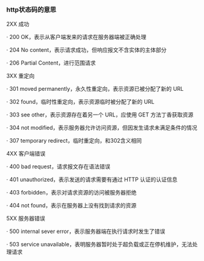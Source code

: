 ### http状态码的意思

2XX 成功

· 200 OK，表示从客户端发来的请求在服务器端被正确处理

· 204 No content，表示请求成功，但响应报文不含实体的主体部分

· 206 Partial Content，进行范围请求

3XX 重定向

· 301 moved permanently，永久性重定向，表示资源已被分配了新的 URL

· 302 found，临时性重定向，表示资源临时被分配了新的 URL

· 303 see other，表示资源存在着另一个 URL，应使用 GET 方法丁香获取资源

· 304 not modified，表示服务器允许访问资源，但因发生请求未满足条件的情况

· 307 temporary redirect，临时重定向，和302含义相同

4XX 客户端错误

· 400 bad request，请求报文存在语法错误

· 401 unauthorized，表示发送的请求需要有通过 HTTP 认证的认证信息

· 403 forbidden，表示对请求资源的访问被服务器拒绝

· 404 not found，表示在服务器上没有找到请求的资源

5XX 服务器错误

· 500 internal sever error，表示服务器端在执行请求时发生了错误

· 503 service unavailable，表明服务器暂时处于超负载或正在停机维护，无法处理请求